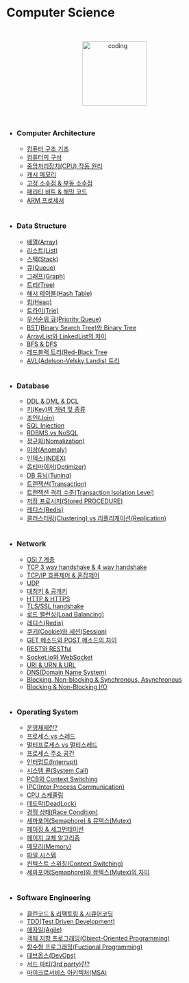 # Computer Science

<br>

<p align="center">
<img src="https://user-images.githubusercontent.com/66001046/152260938-51b1334f-297f-4092-8f37-f02dc9cd3a07.png" alt="coding" width="150px" />
</p>

<br>

- ### Computer Architecture

  - [컴퓨터 구조 기초](https://)
  - [컴퓨터의 구성](https://)
  - [중앙처리장치(CPU) 작동 원리](https://)
  - [캐시 메모리](https://)
  - [고정 소수점 & 부동 소수점](https://)
  - [패리티 비트 & 해밍 코드](https://)
  - [ARM 프로세서](https://)

  <br>

- ### Data Structure

  - [배열(Array)](https://)
  - [리스트(List)](https://)
  - [스택(Stack)](https://)
  - [큐(Queue)](https://)
  - [그래프(Graph)](https://)
  - [트리(Tree)](https://)
  - [해시 테이블(Hash Table)](https://)
  - [힙(Heap)](https://)
  - [트라이(Trie)](https://)
  - [우선순위 큐(Priority Queue)](https://)
  - [BST(Binary Search Tree)와 Binary Tree](https://)
  - [ArrayList와 LinkedList의 차이](https://)
  - [BFS & DFS](https://)
  - [레드블랙 트리(Red-Black Tree](https://)
  - [AVL(Adelson-Velsky Landis) 트리](https://)

  <br>

- ### Database

  - [DDL & DML & DCL](https://)
  - [키(Key)의 개념 및 종류](https://)
  - [조인(Join)](https://)
  - [SQL Injection](https://)
  - [RDBMS vs NoSQL](https://)
  - [정규화(Nomalization)](https://)
  - [이상(Anomaly)](https://)
  - [인덱스(INDEX)](https://)
  - [옵티마이저(Optimizer)](https://)
  - [DB 튜닝(Tuning)](https://)
  - [트랜잭션(Transaction)](https://)
  - [트랜잭션 격리 수준(Transaction Isolation Level)](https://)
  - [저장 프로시저(Stored PROCEDURE)](https://)
  - [레디스(Redis)](https://)
  - [클러스터링(Clustering) vs 리플리케이션(Replication)](https://)

  <br>

- ### Network

  - [OSI 7 계층](https://)
  - [TCP 3 way handshake & 4 way handshake](https://)
  - [TCP/IP 흐름제어 & 혼잡제어](https://)
  - [UDP](https://)
  - [대칭키 & 공개키](https://)
  - [HTTP & HTTPS](https://)
  - [TLS/SSL handshake](https://)
  - [로드 밸런싱(Load Balancing)](https://)
  - [레디스(Redis)](https://)
  - [쿠키(Cookie)와 세션(Session)](https://)
  - [GET 메소드와 POST 메소드의 차이](https://)
  - [REST와 RESTful](https://)
  - [Socket.io와 WebSocket](https://)
  - [URI & URN & URL](https://)
  - [DNS(Domain Name System)](https://)
  - [Blocking, Non-blocking & Synchronous, Asynchronous](https://)
  - [Blocking & Non-Blocking I/O](https://)

  <br>

- ### Operating System

  - [운영체제란?](https://)
  - [프로세스 vs 스레드](https://)
  - [멀티프로세스 vs 멀티스레드](https://)
  - [프로세스 주소 공간](https://)
  - [인터럽트(Interrupt)](https://)
  - [시스템 콜(System Call)](https://)
  - [PCB와 Context Switching](https://)
  - [IPC(Inter Process Communication)](https://)
  - [CPU 스케줄링](https://)
  - [데드락(DeadLock)](https://)
  - [경쟁 상태(Race Condition)](https://)
  - [세마포어(Semaphore) & 뮤텍스(Mutex)](https://)
  - [페이징 & 세그먼테이션](https://)
  - [페이지 교체 알고리즘](https://)
  - [메모리(Memory)](https://)
  - [파일 시스템](https://)
  - [컨텍스트 스위칭(Context Switching)](https://)
  - [세마포어(Semaphore)와 뮤텍스(Mutex)의 차이](https://)

  <br>

- ### Software Engineering

  - [클린코드 & 리팩토링 & 시큐어코딩](https://)
  - [TDD(Test Driven Development)](https://)
  - [애자일(Agile)](https://)
  - [객체 지향 프로그래밍(Object-Oriented Programming)](https://)
  - [함수형 프로그래밍(Fuctional Programming)](https://)
  - [데브옵스(DevOps)](https://)
  - [서드 파티(3rd party)란?](https://)
  - [마이크로서비스 아키텍처(MSA)](https://)
  
